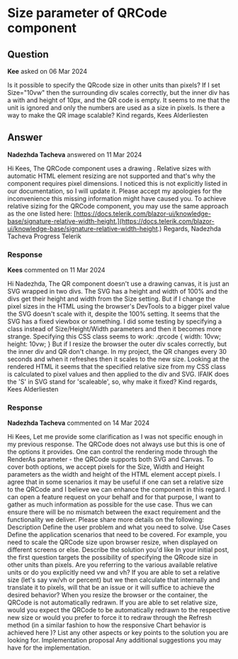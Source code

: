 # Size parameter of QRCode component

## Question

**Kee** asked on 06 Mar 2024

Is it possible to specify the QRcode size in other units than pixels? If I set Size="10vw" then the surrounding div scales correctly, but the inner div has a with and height of 10px, and the QR code is empty. It seems to me that the unit is ignored and only the numbers are used as a size in pixels. Is there a way to make the QR image scalable? Kind regards, Kees Alderliesten

## Answer

**Nadezhda Tacheva** answered on 11 Mar 2024

Hi Kees, The QRCode component uses a drawing <canvas>. Relative sizes with automatic HTML element resizing are not supported and that's why the component requires pixel dimensions. I noticed this is not explicitly listed in our documentation, so I will update it. Please accept my apologies for the inconvenience this missing information might have caused you. To achieve relative sizing for the QRCode component, you may use the same approach as the one listed here: [https://docs.telerik.com/blazor-ui/knowledge-base/signature-relative-width-height.](https://docs.telerik.com/blazor-ui/knowledge-base/signature-relative-width-height.) Regards, Nadezhda Tacheva Progress Telerik

### Response

**Kees** commented on 11 Mar 2024

Hi Nadezhda, The QR component doesn't use a drawing canvas, it is just an SVG wrapped in two divs. The SVG has a height and width of 100% and the divs get their height and width from the Size setting. But if I change the pixel sizes in the HTML using the browser's DevTools to a bigger pixel value the SVG doesn't scale with it, despite the 100% setting. It seems that the SVG has a fixed viewbox or something. I did some testing by specifying a class instead of Size/Height/Width parameters and then it becomes more strange. Specifying this CSS class seems to work: .qrcode { width: 10vw; height: 10vw;
} <TelerikQRCode Value="@QrCode" Class="qrcode" /> But if I resize the browser the outer div scales correctly, but the inner div and QR don't change. In my project, the QR changes every 30 seconds and when it refreshes then it scales to the new size. Looking at the rendered HTML it seems that the specified relative size from my CSS class is calculated to pixel values and then applied to the div and SVG. IFAIK does the 'S' in SVG stand for 'scaleable', so, why make it fixed? Kind regards, Kees Alderliesten

### Response

**Nadezhda Tacheva** commented on 14 Mar 2024

Hi Kees, Let me provide some clarification as I was not specific enough in my previous response. The QRCode does not always use <canvas> but this is one of the options it provides. One can control the rendering mode through the RenderAs parameter - the QRCode supports both SVG and Canvas. To cover both options, we accept pixels for the Size, Width and Height parameters as the width and height of the <canvas> HTML element accept pixels. I agree that in some scenarios it may be useful if one can set a relative size to the QRCode and I believe we can enhance the component in this regard. I can open a feature request on your behalf and for that purpose, I want to gather as much information as possible for the use case. Тhus we can ensure there will be no mismatch between the exact requirement and the functionality we deliver. Please share more details on the following: Description Define the user problem and what you need to solve. Use Cases Define the application scenarios that need to be covered. For example, you need to scale the QRCode size upon browser resize, when displayed on different screens or else. Describe the solution you'd like In your initial post, the first question targets the possibility of specifying the QRcode size in other units than pixels. Are you referring to the various available relative units or do you explicitly need vw and vh? If you are able to set a relative size (let's say vw/vh or percent) but we then calculate that internally and translate it to pixels, will that be an issue or it will suffice to achieve the desired behavior? When you resize the browser or the container, the QRCode is not automatically redrawn. If you are able to set relative size, would you expect the QRCode to be automatically redrawn to the respective new size or would you prefer to force it to redraw through the Refresh method (in a similar fashion to how the responsive Chart behavior is achieved here )? List any other aspects or key points to the solution you are looking for. Implementation proposal Any additional suggestions you may have for the implementation.
